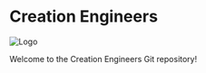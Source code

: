 # Creation Engineers

![Logo](img/website_icon.ico)

Welcome to the Creation Engineers Git repository!
